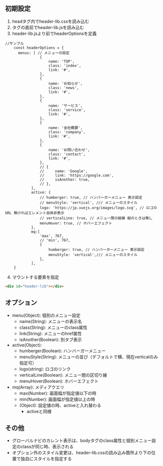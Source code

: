 ## 初期設定

1. headタグ内でheader-lib.cssを読み込む
2. </body>タグの直前でheader-lib.jsを読み込む
3. header-lib.jsより前でheaderOptionsを定義

```
//サンプル
    const headerOptions = {
      menus: [ // メニューの設定
                {
                    name: 'TOP',
                    class: 'index',
                    link: '#',
                },
                {
                    name: 'お知らせ',
                    class: 'news',
                    link: '#',
                },
                {
                    name: 'サービス',
                    class: 'service',
                    link: '#',
                },
                {
                    name: '会社概要',
                    class: 'company',
                    link: '#',
                },
                {
                    name: 'お問い合わせ',
                    class: 'contact',
                    link: '#',
                },
                // {
                //     name: 'Google',
                //     link: 'https://google.com',
                //     isAnother: true,
                // },
            ],
            active: {
                // humberger: true, // ハンバーガーメニュー 表示設定
                // menuStyle: 'vertical', /// メニューのスタイル
                logo: 'https://jp.vuejs.org/images/logo.svg', // ロゴのURL 無ければエレメント自体非表示
                // verticalLine: true, // メニュー間の縦線 縦のときは無し
                menuHover: true, // ホバーエフェクト
            },
            mq:[
                'max', 767,
                // 'min', 767,
                {
                    humberger: true, // ハンバーガーメニュー 表示設定
                    menuStyle: 'vertical',/// メニューのスタイル
                }, 
            ],
    }

```
4. マウントする要素を指定
```html
<div id="header-lib"></div>
```

## オプション

- menu(Object): 個別のメニュー設定
    - name(String): メニューの表示名
    - class(String): メニューのclass属性
    - link(String): メニューのhref属性
    - isAnother(Boolean): 別タブ表示
- active(Object):
    - humberger(Boolean): ハンバーガーメニュー
    - menuStyle(String): メニューの並び（デフォルトで横、現在verticalのみ指定可）
    - logo(string): ロゴのリンク
    - verticalLine(Boolean): メニュー間の区切り線
    - menuHover(Boolean): ホバーエフェクト
- mq(Array): メディアクエリ
    - max(Number): 画面幅が指定値以下の時
    - min(Number): 画面幅が指定値以上の時
    - (Object): 設定値の時、activeと入れ替わる
        - activeと同様

## その他
- グローバルナビのカレント表示は、bodyタグのclass属性と個別メニュー設定のclassが同じ時、表示される
- オプション外のスタイル変更は、header-lib.cssの読み込み箇所より下の位置で独自にスタイルを指定する

